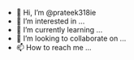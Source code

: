 - 👋 Hi, I’m @prateek318ie
- 👀 I’m interested in ...
- 🌱 I’m currently learning ...
- 💞️ I’m looking to collaborate on ...
- 📫 How to reach me ...

<!---
prateek318ie/prateek318ie is a ✨ special ✨ repository because its `README.md` (this file) appears on your GitHub profile.
You can click the Preview link to take a look at your changes.
--->

